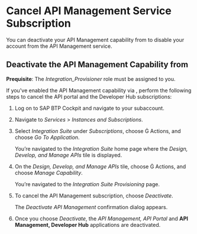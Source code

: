 <!-- loiodf6df2b90c354ca7b83c4e7045b2279c -->

<link rel="stylesheet" type="text/css" href="../../css/sap-icons.css"/>

# Cancel API Management Service Subscription

You can deactivate your API Management capability from to disable your account from the API Management service.



<a name="loiodf6df2b90c354ca7b83c4e7045b2279c__section_avg_shr_b1c"/>

## Deactivate the API Management Capability from

**Prequisite**: The *Integration\_Provisioner* role must be assigned to you.

If you've enabled the API Management capability via , perform the following steps to cancel the API portal and the Developer Hub subscriptions:

1.  Log on to SAP BTP Cockpit and navigate to your subaccount.

2.  Navigate to *Services* \> *Instances and Subscriptions*.

3.  Select *Integration Suite* under *Subscriptions*, choose <span class="SAP-icons-V5"></span> Actions, and choose *Go To Application*.

    You’re navigated to the *Integration Suite* home page where the *Design, Develop, and Manage APIs* tile is displayed.

4.  On the *Design, Develop, and Manage APIs* tile, choose <span class="SAP-icons-V5"></span> Actions, and choose *Manage Capability*.

    You’re navigated to the *Integration Suite* *Provisioning* page.

5.  To cancel the API Management subscription, choose *Deactivate*.

    The *Deactivate API Management* confirmation dialog appears.

6.  Once you choose *Deactivate*, the *API Management, API Portal* and **API Management, Developer Hub** applications are deactivated.


